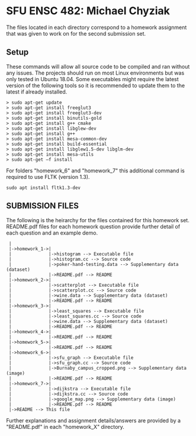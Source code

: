# SFU ENSC 482: Michael Chyziak

The files located in each directory correspond to a homework assignment that was given to work on for the second submission set.

## Setup

These commands will allow all source code to be compiled and ran without any issues. The projects should run on most Linux environments but was only tested in Ubuntu 18.04.
Some executables might require the latest version of the following tools so it is recommended to update them to the latest if already installed.
```
> sudo apt-get update
> sudo apt-get install freeglut3
> sudo apt-get install freeglut3-dev
> sudo apt-get install binutils-gold
> sudo apt-get install g++ cmake
> sudo apt-get install libglew-dev
> sudo apt-get install g++
> sudo apt-get install mesa-common-dev
> sudo apt-get install build-essential
> sudo apt-get install libglew1.5-dev libglm-dev
> sudo apt-get install mesa-utils
> sudo apt-get –f install
```
For folders "homework_6" and "homework_7" this additional command is required to use FLTK (version 1.3).
```
sudo apt install fltk1.3-dev
```

## SUBMISSION FILES
The following is the heirarchy for the files contained for this homework set.
README.pdf files for each homework question provide further detail of each question and an example demo.
```
 |
 |->homework_1->|
 |              |->histogram --> Executable file
 |              |->histogram.cc --> Source code
 |              |->poker-hand-testing.data --> Supplementary data (dataset)
 |              |->README.pdf --> README
 |->homework_2->|
 |              |->scatterplot --> Executable file
 |              |->scatterplot.cc --> Source code
 |              |->wine.data --> Supplementary data (dataset)
 |              |->README.pdf --> README
 |->homework_3->|
 |              |->least_squares --> Executable file
 |              |->least_squares.cc --> Source code
 |              |->wine.data --> Supplementary data (dataset)
 |              |->README.pdf --> README
 |->homework_4->|
 |              |->README.pdf --> README
 |->homework_5->|
 |              |->README.pdf --> README
 |->homework_6->|
 |              |->sfu_graph --> Executable file
 |              |->sfu_graph.cc --> Source code
 |              |->Burnaby_campus_cropped.png --> Supplementary data (image)
 |              |->README.pdf --> README
 |->homework_7->|
 |              |->dijkstra --> Executable file
 |              |->dijkstra.cc --> Source code
 |              |->google_map.png --> Supplementary data (image)
 |              |->README.pdf --> README
 |->README --> This file
```

Further explanations and assignment details/answers are provided by a "README.pdf" in each "homework_X" directory.
